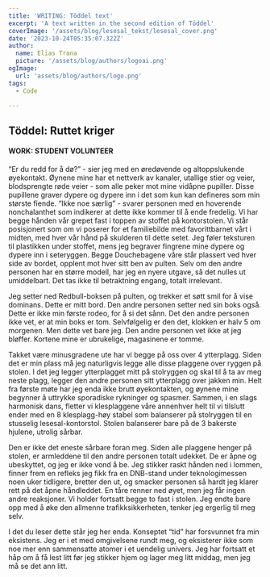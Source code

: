 ```yaml
---
title: 'WRITING: Töddel text'
excerpt: 'A text written in the second edition of Töddel'
coverImage: '/assets/blog/lesesal_tekst/lesesal_cover.png'
date: '2023-10-24T05:35:07.322Z'
author:
  name: Elias Trana
  picture: '/assets/blog/authors/logoai.png'
ogImage:
  url: 'assets/blog/authors/logo.png'
tags:
  - Code

---
```



## Töddel: Ruttet kriger

#### **WORK:** STUDENT VOLUNTEER

“Er du redd for å dø?” - sier jeg med en øredøvende og altoppslukende øyekontakt. Øynene mine har et nettverk av kanaler, utallige stier og veier, blodsprengte røde veier - som alle peker mot mine vidåpne pupiller. Disse pupillene graver dypere og dypere inn i det som kun kan defineres som min største fiende. “Ikke noe særlig” - svarer personen med en hoverende nonchalanthet som indikerer at dette ikke kommer til å ende fredelig. Vi har begge hånden vår grepet fast i toppen av stoffet på kontorstolen. Vi står posisjonert som om vi poserer for et familiebilde med favorittbarnet vårt i midten, med hver vår hånd på skulderen til dette setet. Jeg føler teksturen til plastikken under stoffet, mens jeg begraver fingrene mine dypere og dypere inn i seteryggen. Begge Douchebagene våre står plassert ved hver side av bordet, opplent mot hver sitt ben av pulten. Selv om den andre personen har en større modell, har jeg en nyere utgave, så det nulles ut umiddelbart. Det tas ikke til betraktning engang, totalt irrelevant.

Jeg setter ned Redbull-boksen på pulten, og trekker et søtt smil for å vise dominans. Dette er mitt bord. Den andre personen setter ned sin boks også. Dette er ikke min første rodeo, for å si det sånn. Det den andre personen ikke vet, er at min boks er tom. Selvfølgelig er den det, klokken er halv 5 om morgenen. Men dette vet bare jeg. Den andre personen vet ikke at jeg bløffer. Kortene mine er ubrukelige, magasinene er tomme.

Takket være minusgradene ute har vi begge på oss over 4 ytterplagg. Siden det er min plass må jeg naturligvis legge alle disse plaggene over ryggen på stolen. I det jeg legger ytterplagget mitt på stolryggen og skal til å ta av meg neste plagg, legger den andre personen sitt ytterplagg over jakken min. Helt fra første møte har jeg enda ikke brutt øyekontakten, og øynene mine begynner å uttrykke sporadiske rykninger og spasmer. Sammen, i en slags harmonisk dans, fletter vi klesplaggene våre annenhver helt til vi tilslutt ender med en 8 klesplagg-høy stabel som balanserer på stolryggen til en stusselig lesesal-kontorstol. Stolen balanserer bare på de 3 bakerste hjulene, utrolig sårbar.

Den er ikke det eneste sårbare foran meg. Siden alle plaggene henger på stolen, er armleddene til den andre personen totalt udekket. De er åpne og ubeskyttet, og jeg er ikke vond å be. Jeg stikker raskt hånden ned i lommen, finner frem en refleks jeg fikk fra en DNB-stand under teknologimessen noen uker tidligere, bretter den ut, og smacker personen så hardt jeg klarer rett på det åpne håndleddet. En tåre renner ned øyet, men jeg får ingen andre reaksjoner. Vi holder fortsatt begge to fast i stolen. Jeg endte bare opp med å øke den allmenne trafikksikkerheten, tenker jeg ergerlig til meg selv.

I det du leser dette står jeg her enda. Konseptet “tid” har forsvunnet fra min eksistens. Jeg er i et med omgivelsene rundt meg, og eksisterer ikke som noe mer enn sammensatte atomer i et uendelig univers. Jeg har fortsatt et håp om å få lest litt før jeg stikker hjem og lager meg litt middag, men jeg må se det ann litt.






